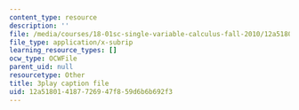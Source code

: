 ```yaml
---
content_type: resource
description: ''
file: /media/courses/18-01sc-single-variable-calculus-fall-2010/12a518014187726947f859d6b6b692f3_ycO0Vn_w9Q0.srt
file_type: application/x-subrip
learning_resource_types: []
ocw_type: OCWFile
parent_uid: null
resourcetype: Other
title: 3play caption file
uid: 12a51801-4187-7269-47f8-59d6b6b692f3
---
```

